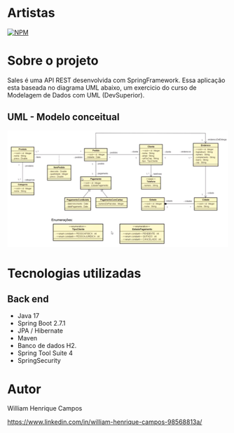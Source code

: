 # Artistas 
[![NPM](https://img.shields.io/npm/l/react)](https://github.com/devsuperior/sds1-wmazoni/blob/master/LICENSE) 

# Sobre o projeto

Sales é uma API REST desenvolvida com SpringFramework. Essa aplicação esta baseada no diagrama UML abaixo, um exercicio do curso de Modelagem de Dados com UML (DevSuperior).

## UML - Modelo conceitual
![Mobile 1](https://github.com/willhc1984/sales/blob/main/sales-uml.png)

# Tecnologias utilizadas

## Back end
- Java 17
- Spring Boot 2.7.1
- JPA / Hibernate
- Maven
- Banco de dados H2.
- Spring Tool Suite 4
- SpringSecurity

# Autor

William Henrique Campos

https://www.linkedin.com/in/william-henrique-campos-98568813a/
